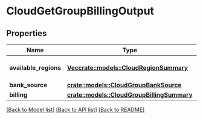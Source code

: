 # CloudGetGroupBillingOutput

## Properties

Name | Type | Description | Notes
------------ | ------------- | ------------- | -------------
**available_regions** | [**Vec<crate::models::CloudRegionSummary>**](CloudRegionSummary.md) | A list of region summaries. | 
**bank_source** | [**crate::models::CloudGroupBankSource**](CloudGroupBankSource.md) |  | 
**billing** | [**crate::models::CloudGroupBillingSummary**](CloudGroupBillingSummary.md) |  | 

[[Back to Model list]](../README.md#documentation-for-models) [[Back to API list]](../README.md#documentation-for-api-endpoints) [[Back to README]](../README.md)


